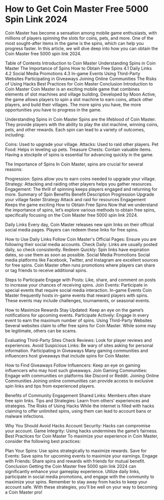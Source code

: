 # How to Get Coin Master Free 5000 Spin Link 2024
Coin Master has become a sensation among mobile game enthusiasts, with millions of players spinning the slots for coins, pets, and more. One of the most sought-after items in the game is the spins, which can help you progress faster. In this article, we will dive deep into how you can obtain the Coin Master free 5000 spin link 2024.

Table of Contents
Introduction to Coin Master
Understanding Spins in Coin Master
The Importance of Spins
How to Obtain Free Spins
4.1 Daily Links
4.2 Social Media Promotions
4.3 In-game Events
Using Third-Party Websites
Participating in Giveaways
Joining Online Communities
The Risks of Using Hacks
Best Practices for Coin Master
Conclusion
Introduction to Coin Master
Coin Master is an exciting mobile game that combines elements of slot machines and village building. Developed by Moon Active, the game allows players to spin a slot machine to earn coins, attack other players, and build their villages. The more spins you have, the more opportunities you have to progress in the game.

Understanding Spins in Coin Master
Spins are the lifeblood of Coin Master. They provide players with the ability to play the slot machine, winning coins, pets, and other rewards. Each spin can lead to a variety of outcomes, including:

Coins: Used to upgrade your village.
Attacks: Used to raid other players.
Pet Food: Helps in leveling up pets.
Treasure Chests: Contain valuable items.
Having a stockpile of spins is essential for advancing quickly in the game.

The Importance of Spins
In Coin Master, spins are crucial for several reasons:

Progression: Spins allow you to earn coins needed to upgrade your village.
Strategy: Attacking and raiding other players helps you gather resources.
Engagement: The thrill of spinning keeps players engaged and returning for more.
Summary of Spin Benefits
Benefit	Description
Progression	Upgrade your village faster
Strategy	Attack and raid for resources
Engagement	Keeps the game exciting
How to Obtain Free Spins
Now that we understand the importance of spins, let’s explore various methods to obtain free spins, specifically focusing on the Coin Master free 5000 spin link 2024.

Daily Links
Every day, Coin Master releases new spin links on their official social media pages. Players can redeem these links for free spins.

How to Use Daily Links
Follow Coin Master's Official Pages: Ensure you are following their social media accounts.
Check Daily: Links are usually posted daily, so check consistently.
Redeem Quickly: Spin links have expiration dates, so use them as soon as possible.
Social Media Promotions
Social media platforms like Facebook, Twitter, and Instagram are excellent sources for free spins. Coin Master often runs promotions where players can share or tag friends to receive additional spins.

Steps to Participate
Engage with Posts: Like, share, and comment on posts to increase your chances of receiving spins.
Join Events: Participate in special events that require social media interaction.
In-game Events
Coin Master frequently hosts in-game events that reward players with spins. These events may include challenges, tournaments, or seasonal events.

How to Maximize Rewards
Stay Updated: Keep an eye on the game’s notifications for upcoming events.
Participate Actively: Engage in every event to earn the maximum number of spins.
Using Third-Party Websites
Several websites claim to offer free spins for Coin Master. While some may be legitimate, others can be scams.

Evaluating Third-Party Sites
Check Reviews: Look for player reviews and experiences.
Avoid Suspicious Links: Be wary of sites asking for personal information.
Participating in Giveaways
Many gaming communities and influencers host giveaways that include spins for Coin Master.

How to Find Giveaways
Follow Influencers: Keep an eye on gaming influencers who may host such giveaways.
Join Gaming Communities: Engage with communities on platforms like Discord or Reddit.
Joining Online Communities
Joining online communities can provide access to exclusive spin links and tips from experienced players.

Benefits of Community Engagement
Shared Links: Members often share free spin links.
Tips and Strategies: Learn from others’ experiences and strategies.
The Risks of Using Hacks
While the internet is filled with hacks claiming to offer unlimited spins, using them can lead to account bans or malware infections.

Why You Should Avoid Hacks
Account Security: Hacks can compromise your account.
Game Integrity: Using hacks undermines the game’s fairness.
Best Practices for Coin Master
To maximize your experience in Coin Master, consider the following best practices:

Plan Your Spins: Use spins strategically to maximize rewards.
Save for Events: Save spins for upcoming events to maximize your earnings.
Engage with Friends: Share spins and rewards with friends for mutual benefit.
Conclusion
Getting the Coin Master free 5000 spin link 2024 can significantly enhance your gameplay experience. Utilize daily links, participate in social media promotions, and engage with the community to maximize your spins. Remember to stay away from hacks to keep your account safe. With these strategies, you'll be well on your way to becoming a Coin Master pro!

